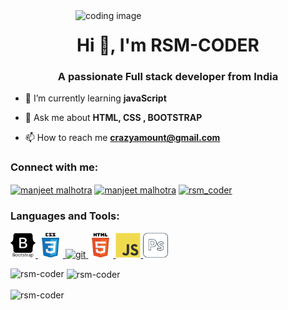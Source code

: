 
<img align="right" alt="coding image" width="400" src="https://miro.medium.com/max/1360/0*7Q3yvSIv_t0ioJ-Z.gif" >
<h1 align="center">Hi 👋, I'm RSM-CODER</h1>
<h3 align="center">A passionate Full stack developer from India</h3>

- 🌱 I’m currently learning **javaScript**

- 💬 Ask me about **HTML, CSS , BOOTSTRAP**

- 📫 How to reach me **crazyamount@gmail.com**

<h3 align="left">Connect with me:</h3>
<p align="left">
<a href="https://linkedin.com/in/manjeet malhotra" target="blank"><img align="center" src="https://raw.githubusercontent.com/rahuldkjain/github-profile-readme-generator/master/src/images/icons/Social/linked-in-alt.svg" alt="manjeet malhotra" height="30" width="40" /></a>
<a href="https://fb.com/manjeet malhotra" target="blank"><img align="center" src="https://raw.githubusercontent.com/rahuldkjain/github-profile-readme-generator/master/src/images/icons/Social/facebook.svg" alt="manjeet malhotra" height="30" width="40" /></a>
<a href="https://instagram.com/rsm_coder" target="blank"><img align="center" src="https://raw.githubusercontent.com/rahuldkjain/github-profile-readme-generator/master/src/images/icons/Social/instagram.svg" alt="rsm_coder" height="30" width="40" /></a>
</p>

<h3 align="left">Languages and Tools:</h3>
<p align="left"> <a href="https://getbootstrap.com" target="_blank" rel="noreferrer"> <img src="https://raw.githubusercontent.com/devicons/devicon/master/icons/bootstrap/bootstrap-plain-wordmark.svg" alt="bootstrap" width="40" height="40"/> </a> <a href="https://www.w3schools.com/css/" target="_blank" rel="noreferrer"> <img src="https://raw.githubusercontent.com/devicons/devicon/master/icons/css3/css3-original-wordmark.svg" alt="css3" width="40" height="40"/> </a> <a href="https://git-scm.com/" target="_blank" rel="noreferrer"> <img src="https://www.vectorlogo.zone/logos/git-scm/git-scm-icon.svg" alt="git" width="40" height="40"/> </a> <a href="https://www.w3.org/html/" target="_blank" rel="noreferrer"> <img src="https://raw.githubusercontent.com/devicons/devicon/master/icons/html5/html5-original-wordmark.svg" alt="html5" width="40" height="40"/> </a> <a href="https://developer.mozilla.org/en-US/docs/Web/JavaScript" target="_blank" rel="noreferrer"> <img src="https://raw.githubusercontent.com/devicons/devicon/master/icons/javascript/javascript-original.svg" alt="javascript" width="40" height="40"/> </a> <a href="https://www.photoshop.com/en" target="_blank" rel="noreferrer"> <img src="https://raw.githubusercontent.com/devicons/devicon/master/icons/photoshop/photoshop-line.svg" alt="photoshop" width="40" height="40"/> </a> </p>

<p><img align="left" src="https://github-readme-stats.vercel.app/api/top-langs?username=rsm-coder&show_icons=true&locale=en&layout=compact" alt="rsm-coder" /></p>

<p>&nbsp;<img align="center" src="https://github-readme-stats.vercel.app/api?username=rsm-coder&show_icons=true&locale=en" alt="rsm-coder" /></p>

<p><img align="center" src="https://github-readme-streak-stats.herokuapp.com/?user=rsm-coder&" alt="rsm-coder" /></p>

